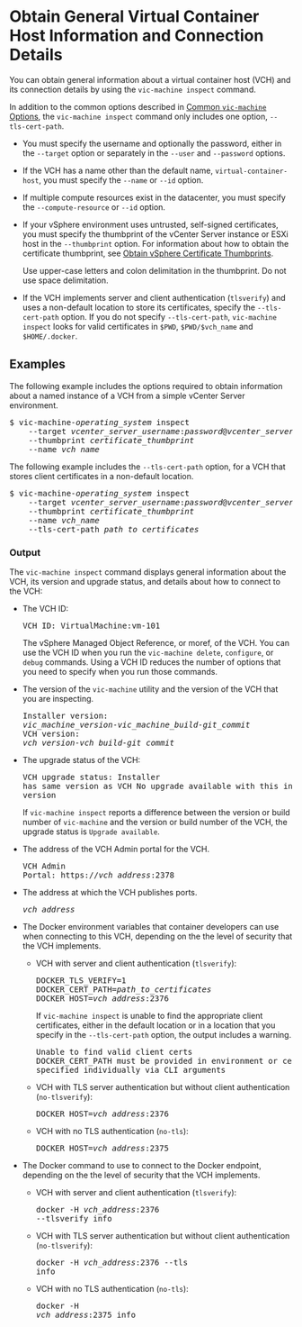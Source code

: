 # Obtain General Virtual Container Host Information and Connection Details #

You can obtain general information about a virtual container host (VCH) and its connection details by using the `vic-machine inspect` command.

In addition to the common options described in [Common `vic-machine` Options](common_vic_options.md), the `vic-machine inspect` command only includes one option, `--tls-cert-path`. 

  - You must specify the username and optionally the password, either in the `--target` option or separately in the `--user` and `--password` options. 
  - If the VCH has a name other than the default name, `virtual-container-host`, you must specify the `--name` or `--id` option. 
  - If multiple compute resources exist in the datacenter, you must specify the `--compute-resource` or `--id` option. 
  -  If your vSphere environment uses untrusted, self-signed certificates, you must specify the thumbprint of the vCenter Server instance or ESXi host in the `--thumbprint` option. For information about how to obtain the certificate thumbprint, see [Obtain vSphere Certificate Thumbprints](obtain_thumbprint.md). 

     Use upper-case letters and colon delimitation in the thumbprint. Do not use space delimitation.
  
  - If the VCH implements server and client authentication (`tlsverify`) and uses a non-default location to store its certificates, specify the `--tls-cert-path` option. If you do not specify `--tls-cert-path`, `vic-machine inspect` looks for valid certificates in `$PWD`, `$PWD/$vch_name` and `$HOME/.docker`. 

## Examples ##

The following example includes the options required to obtain information about a named instance of a VCH from a simple vCenter Server environment. 

<pre>$ vic-machine-<i>operating_system</i> inspect
    --target <i>vcenter_server_username</i>:<i>password</i>@<i>vcenter_server_address</i>
    --thumbprint <i>certificate_thumbprint</i>
    --name <i>vch_name</i>
</pre>

The following example includes the `--tls-cert-path` option, for a VCH that stores client certificates in a non-default location.

<pre>$ vic-machine-<i>operating_system</i> inspect
    --target <i>vcenter_server_username</i>:<i>password</i>@<i>vcenter_server_address</i>
    --thumbprint <i>certificate_thumbprint</i>
    --name <i>vch_name</i>
    --tls-cert-path <i>path_to_certificates</i>
</pre>

### Output

The `vic-machine inspect` command displays general information about the VCH, its version and upgrade status, and details about how to connect to the VCH:

- The VCH ID:<pre>VCH ID: VirtualMachine:vm-101</pre> The vSphere Managed Object Reference, or moref, of the VCH. You can use the VCH ID when you run the `vic-machine delete`, `configure`, or `debug` commands. Using a VCH ID reduces the number of options that you need to specify when you run those commands.
- The version of the `vic-machine` utility and the version of the VCH that you are inspecting.<pre>Installer version: <i>vic_machine_version</i>-<i>vic_machine_build</i>-<i>git_commit</i>
VCH version: <i>vch_version</i>-<i>vch_build</i>-<i>git_commit</i></pre>

- The upgrade status of the VCH:<pre>VCH upgrade status: 
Installer has same version as VCH
No upgrade available with this installer version</pre>
  If `vic-machine inspect` reports a difference between the version or build number of `vic-machine` and the version or build number of the VCH, the upgrade status is `Upgrade available`. 

- The address of the VCH Admin portal for the VCH.<pre>VCH Admin Portal:
https://<i>vch_address</i>:2378</pre>

- The address at which the VCH publishes ports.<pre><i>vch_address</i></pre>
- The Docker environment variables that container developers can use when connecting to this VCH, depending on the the level of security that the VCH implements.
  - VCH with server and client authentication (`tlsverify`):<pre>DOCKER_TLS_VERIFY=1 
DOCKER_CERT_PATH=<i>path_to_certificates</i>
DOCKER_HOST=<i>vch_address</i>:2376</pre>If `vic-machine inspect` is unable to find the appropriate client certificates, either in the default location or in a location that you specify in the `--tls-cert-path` option, the output includes a warning.<pre>Unable to find valid client certs
DOCKER_CERT_PATH must be provided in environment or certificates specified individually via CLI arguments</pre>
  - VCH with TLS server authentication but without client authentication (`no-tlsverify`):<pre>DOCKER_HOST=<i>vch_address</i>:2376</pre>
  - VCH with no TLS authentication (`no-tls`):<pre>DOCKER_HOST=<i>vch_address</i>:2375</pre>
- The Docker command to use to connect to the Docker endpoint, depending on the the level of security that the VCH implements.
  - VCH with server and client authentication (`tlsverify`):<pre>docker -H <i>vch_address</i>:2376 --tlsverify info</pre>
  - VCH with TLS server authentication but without client authentication (`no-tlsverify`):<pre>docker -H <i>vch_address</i>:2376 --tls info</pre>
  - VCH with no TLS authentication  (`no-tls`):<pre>docker -H <i>vch_address</i>:2375 info</pre>